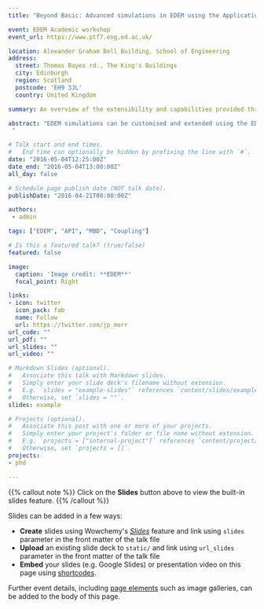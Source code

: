 ```yaml
---
title: "Beyond Basic: Advanced simulations in EDEM using the Application Programming and Coupling Interfaces"

event: EDEM Academic workshop
event_url: https://www.ptf7.eng.ed.ac.uk/ 

location: Alexander Graham Bell Building, School of Engineering
address:
  street: Thomas Bayes rd., The King's Buildings
  city: Edinburgh
  region: Scotland
  postcode: 'EH9 3JL'
  country: United Kingdom

summary: An overview of the extensibility and capabilities provided through the EDEM API presented at the EDEM Academic Workshop.

abstract: "EDEM simulations can be customised and extended using the EDEM Application Programming Interface (API). THE API allows users to create custom contact model, particle body force models and particle factories. There are also various coupling options that allow CFD and rigid body dynamics to be included.
 "

# Talk start and end times.
#   End time can optionally be hidden by prefixing the line with `#`.
date: "2016-05-04T12:25:00Z"
date_end: "2016-05-04T13:00:00Z"
all_day: false

# Schedule page publish date (NOT talk date).
publishDate: "2016-04-21T00:00:00Z"

authors: 
 - admin

tags: ["EDEM", "API", "MBD", "Coupling"]

# Is this a featured talk? (true/false)
featured: false

image:
  caption: 'Image credit: **EDEM**'
  focal_point: Right

links:
- icon: twitter
  icon_pack: fab
  name: Follow
  url: https://twitter.com/jp_morr
url_code: ""
url_pdf: ""
url_slides: ""
url_video: ""

# Markdown Slides (optional).
#   Associate this talk with Markdown slides.
#   Simply enter your slide deck's filename without extension.
#   E.g. `slides = "example-slides"` references `content/slides/example-slides.md`.
#   Otherwise, set `slides = ""`.
slides: example

# Projects (optional).
#   Associate this post with one or more of your projects.
#   Simply enter your project's folder or file name without extension.
#   E.g. `projects = ["internal-project"]` references `content/project/deep-learning/index.md`.
#   Otherwise, set `projects = []`.
projects:
- phd

---
```


{{% callout note %}}
Click on the **Slides** button above to view the built-in slides feature.
{{% /callout %}}

Slides can be added in a few ways:

- **Create** slides using Wowchemy's [*Slides*](https://wowchemy.com/docs/managing-content/#create-slides) feature and link using `slides` parameter in the front matter of the talk file
- **Upload** an existing slide deck to `static/` and link using `url_slides` parameter in the front matter of the talk file
- **Embed** your slides (e.g. Google Slides) or presentation video on this page using [shortcodes](https://wowchemy.com/docs/writing-markdown-latex/).

Further event details, including [page elements](https://wowchemy.com/docs/writing-markdown-latex/) such as image galleries, can be added to the body of this page.
